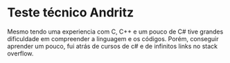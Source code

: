 # Teste técnico Andritz

Mesmo tendo uma experiencia com C, C++ e um pouco de C# tive grandes dificuldade em compreender a linguagem e os códigos.
Porém, conseguir aprender um pouco, fui atrás de cursos de c# e de infinitos links no stack overflow.
